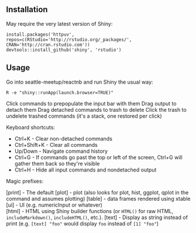 ## Installation

May require the very latest version of Shiny:
```
install.packages('httpuv', repos=c(RStudio='http://rstudio.org/_packages/', CRAN='http://cran.rstudio.com'))
devtools::install_github('shiny', 'rstudio')
```

## Usage

Go into seattle-meetup/reactnb and run Shiny the usual way:

```text
R -e "shiny::runApp(launch.browser=TRUE)"
```

Click commands to prepopulate the input bar with them
Drag output to detach them
Drag detached commands to trash to delete
Click the trash to undelete trashed commands (it's a stack, one restored per click)

Keyboard shortcuts:
- Ctrl+K - Clear non-detached commands
- Ctrl+Shift+K - Clear all commands
- Up/Down - Navigate command history
- Ctrl+G - If commands go past the top or left of the screen, Ctrl+G will gather them back so they're visible
- Ctrl+H - Hide all input commands and nondetached output

Magic prefixes:

[print] - The default
[plot] - plot (also looks for plot, hist, ggplot, qplot in the command and assumes plotting)
[table] - data frames rendered using xtable  
[ui] - UI (e.g. numericInput or whatever)  
[html] - HTML using Shiny builder functions (or `HTML()` for raw HTML, `includeMarkdown()`, `includeHTML()`, etc.).
[text] - Display as string instead of print (e.g. `[text] "foo"` would display `foo` instead of `[1] "foo"`)
